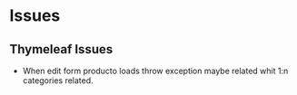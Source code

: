 # Issues

## Thymeleaf Issues

- When edit form producto loads throw exception maybe related whit 1:n categories related.